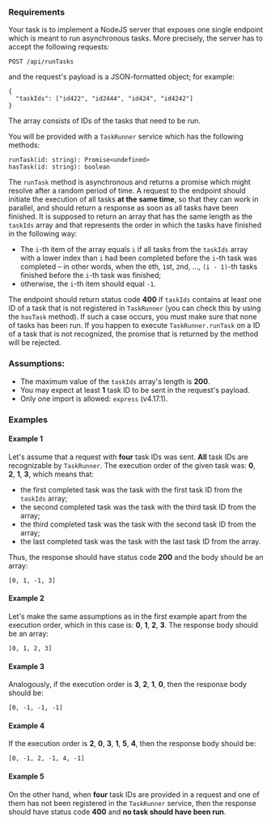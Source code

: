 <div class="TaskDescription__TaskContentWrapper-sc-7m9k5q-2 bOOgkH task-description-content"><h3>Requirements</h3>
<p>Your task is to implement a NodeJS server that exposes one single endpoint which is meant to run asynchronous
tasks. More precisely, the server has to accept the following requests:</p>
<pre><code class="language-markdown">POST /api/runTasks
</code></pre>
<p>and the request's payload is a JSON-formatted object; for example:</p>
<pre><code class="language-json">{
  "taskIds": ["id422", "id2444", "id424", "id4242"]
}
</code></pre>
<p>The array consists of IDs of the tasks that need to be run.</p>
<p>You will be provided with a <code>TaskRunner</code> service which has the following methods:</p>
<pre><code class="language-markdown">runTask(id: string): Promise&lt;undefined&gt;
hasTask(id: string): boolean
</code></pre>
<p>The <code>runTask</code> method is asynchronous and returns a promise which might resolve after a random period of time.
A request to the endpoint should initiate the execution of all tasks <strong>at the same time</strong>, so that they can
work in parallel, and should return a response as soon as all tasks have been finished. It is supposed to
return an array that has the same length as the <code>taskIds</code> array and that represents the order in which
the tasks have finished in the following way:</p>
<ul>
<li>The <code>i</code>-th item of the array equals <code>i</code> if all tasks from the <code>taskIds</code> array with a lower index than <code>i</code>
had been completed before the <code>i</code>-th task was completed – in other words, when the <code>0</code>th, <code>1</code>st, <code>2</code>nd,
..., <code>(i - 1)</code>-th tasks finished before the <code>i</code>-th task was finished;</li>
<li>otherwise, the <code>i</code>-th item should equal <code>-1</code>.</li>
</ul>
<p>The endpoint should return status code <strong>400</strong> if <code>taskIds</code> contains at least one ID of a task that is not
registered in <code>TaskRunner</code> (you can check this by using the <code>hasTask</code> method). If such a case occurs, you must
make sure that none of tasks has been run. If you happen to execute <code>TaskRunner.runTask</code> on a ID of a task
that is not recognized, the promise that is returned by the method will be rejected.</p>
<h3>Assumptions:</h3>
<ul>
<li>The maximum value of the <code>taskIds</code> array's length is <strong>200</strong>.</li>
<li>You may expect at least <strong>1</strong> task ID to be sent in the request's payload.</li>
<li>Only one import is allowed: <code>express</code> (v4.17.1).</li>
</ul>
<h3>Examples</h3>
<h4>Example 1</h4>
<p>Let's assume that a request with <strong>four</strong> task IDs was sent. <strong>All</strong> task IDs are recognizable by <code>TaskRunner</code>.
The execution order of the given task was: <strong>0</strong>, <strong>2</strong>, <strong>1</strong>, <strong>3</strong>, which means that:</p>
<ul>
<li>the first completed task was the task with the first task ID from the <code>taskIds</code> array;</li>
<li>the second completed task was the task with the third task ID from the array;</li>
<li>the third completed task was the task with the second task ID from the array;</li>
<li>the last completed task was the task with the last task ID from the array.</li>
</ul>
<p>Thus, the response should have status code <strong>200</strong> and the body should be an array:</p>
<pre><code class="language-json">[0, 1, -1, 3]
</code></pre>
<h4>Example 2</h4>
<p>Let's make the same assumptions as in the first example apart from the execution order, which in this case
is: <strong>0</strong>, <strong>1</strong>, <strong>2</strong>, <strong>3</strong>. The response body should be an array:</p>
<pre><code class="language-json">[0, 1, 2, 3]
</code></pre>
<h4>Example 3</h4>
<p>Analogously, if the execution order is <strong>3</strong>, <strong>2</strong>, <strong>1</strong>, <strong>0</strong>, then the response body should be:</p>
<pre><code class="language-json">[0, -1, -1, -1]
</code></pre>
<h4>Example 4</h4>
<p>If the execution order is <strong>2</strong>, <strong>0</strong>, <strong>3</strong>, <strong>1</strong>, <strong>5</strong>, <strong>4</strong>, then the response body should be:</p>
<pre><code class="language-json">[0, -1, 2, -1, 4, -1]
</code></pre>
<h4>Example 5</h4>
<p>On the other hand, when <strong>four</strong> task IDs are provided in a request and one of them has not been registered
in the <code>TaskRunner</code> service, then the response should have status code <strong>400</strong> and <strong>no task should have been run</strong>.</p></div>
